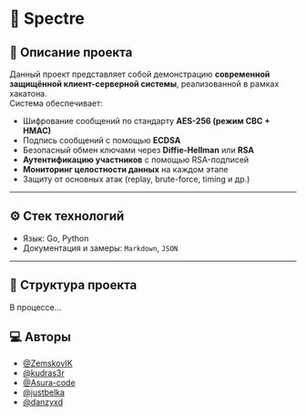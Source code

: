 # 🔐 Spectre

## 📌 Описание проекта

Данный проект представляет собой демонстрацию **современной защищённой клиент-серверной системы**, реализованной в рамках хакатона.  
Система обеспечивает:
- Шифрование сообщений по стандарту **AES-256 (режим CBC + HMAC)**
- Подпись сообщений с помощью **ECDSA**
- Безопасный обмен ключами через **Diffie-Hellman** или **RSA**
- **Аутентификацию участников** с помощью RSA-подписей
- **Мониторинг целостности данных** на каждом этапе
- Защиту от основных атак (replay, brute-force, timing и др.)

---

## ⚙️ Стек технологий

- Язык: Go, Python
- Документация и замеры: `Markdown`, `JSON`

---

## 📁 Структура проекта

В процессе...




## 💻 Авторы

- [@ZemskovIK](https://www.github.com/ZemskovIK)
- [@kudras3r](https://www.github.com/kudras3r)
- [@Asura-code](https://www.github.com/Asura-code)
- [@justbelka](https://www.github.com/justbelka)
- [@danzyxd](https://www.github.com/danzyxd)

